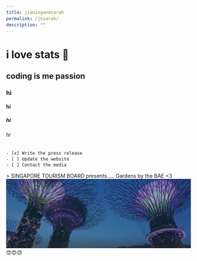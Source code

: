 ```yaml
---
title: jianingandsarah
permalink: /jnsarah/
description: ""
---
```

# i love stats 💖
## coding is me passion
### hi
#### hi
##### hi
###### hi
    - [x] Write the press release
    - [ ] Update the website
    - [ ] Contact the media
&gt; SINGAPORE TOURISM BOARD presents..... Gardens by the BAE &lt;3
![gbtb slay](/images/hero-banner.png)
😍😍😍